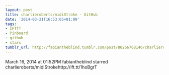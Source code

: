 ```yaml
---
layout: post
title: charlieroberts/midiStroke · GitHub
date: '2014-03-21T16:53:05+01:00'
tags:
- IFTTT
- Pinboard
- github
- stars
tumblr_url: http://fabiantheblind.tumblr.com/post/80266768140/charlieroberts-midistroke-github
---
```

March 16, 2014 at 01:52PM
fabiantheblind starred charlieroberts/midiStrokehttp://ift.tt/1hoBgrT
